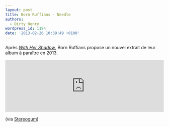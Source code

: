 ```yaml
---
layout: post
title: Born Ruffians - Needle
authors:
  - Dirty Henry
wordpress_id: 1184
date: '2013-02-26 10:39:49 +0100'
---
```

Après [*With Her Shadow*](1155), Born Ruffians propose un nouvel extrait de leur album à paraître en 2013.

<iframe width="100%" height="166" scrolling="no" frameborder="no" src="https://w.soundcloud.com/player/?url=http%3A%2F%2Fapi.soundcloud.com%2Ftracks%2F79258774"></iframe>

(via [Stereogum](http://stereogum.com/1264771/born-ruffians-needle/mp3s/))
